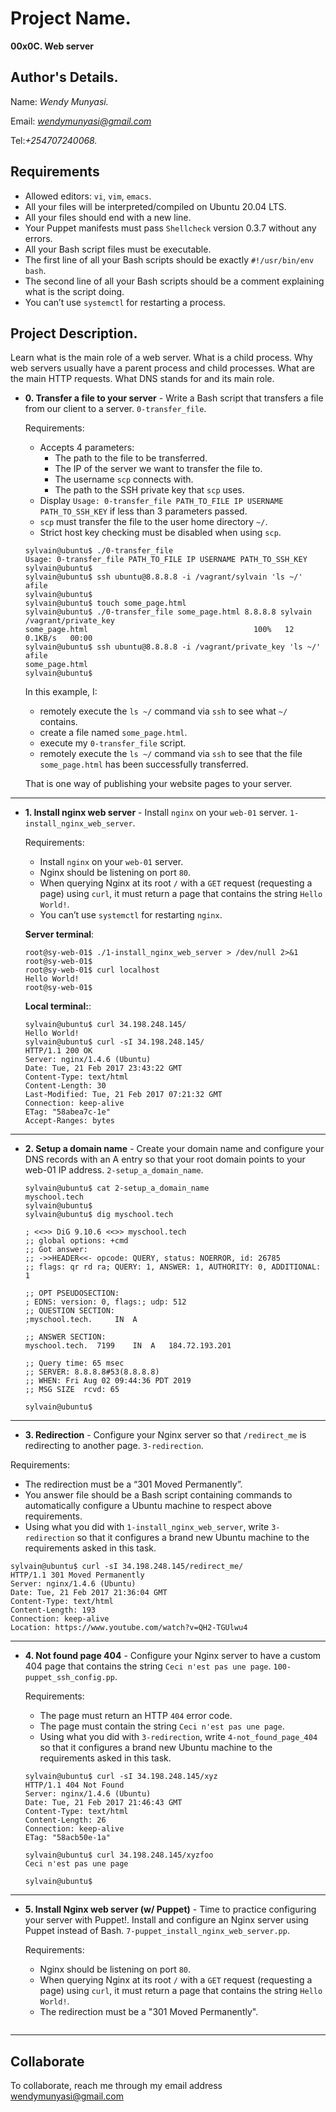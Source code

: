# Project Name.
**00x0C. Web server**

## Author's Details.
Name: *Wendy Munyasi.*

Email: *wendymunyasi@gmail.com*

Tel:*+254707240068.*

##  Requirements

*   Allowed editors: `vi`, `vim`, `emacs`.
*   All your files will be interpreted/compiled on Ubuntu 20.04 LTS.
*   All your files should end with a new line.
*   Your Puppet manifests must pass `Shellcheck` version 0.3.7 without any errors.
*   All your Bash script files must be executable.
*   The first line of all your Bash scripts should be exactly `#!/usr/bin/env bash`.
*   The second line of all your Bash scripts should be a comment explaining what is the script doing.
*   You can’t use `systemctl` for restarting a process.

## Project Description.
Learn what is the main role of a web server.
What is a child process.
Why web servers usually have a parent process and child processes.
What are the main HTTP requests.
What DNS stands for and its main role.


* **0. Transfer a file to your server** - Write a Bash script that transfers a file from our client to a server. `0-transfer_file`.

  Requirements:

  * Accepts 4 parameters:
    * The path to the file to be transferred.
    * The IP of the server we want to transfer the file to.
    * The username `scp` connects with.
    * The path to the SSH private key that `scp` uses.
  * Display `Usage: 0-transfer_file PATH_TO_FILE IP USERNAME PATH_TO_SSH_KEY` if less than 3 parameters passed.
  * `scp` must transfer the file to the user home directory `~/`.
  * Strict host key checking must be disabled when using `scp`.
  ```
  sylvain@ubuntu$ ./0-transfer_file
  Usage: 0-transfer_file PATH_TO_FILE IP USERNAME PATH_TO_SSH_KEY
  sylvain@ubuntu$
  sylvain@ubuntu$ ssh ubuntu@8.8.8.8 -i /vagrant/sylvain 'ls ~/'
  afile
  sylvain@ubuntu$ 
  sylvain@ubuntu$ touch some_page.html
  sylvain@ubuntu$ ./0-transfer_file some_page.html 8.8.8.8 sylvain /vagrant/private_key
  some_page.html                                     100%   12     0.1KB/s   00:00
  sylvain@ubuntu$ ssh ubuntu@8.8.8.8 -i /vagrant/private_key 'ls ~/'
  afile
  some_page.html
  sylvain@ubuntu$
  ```
  In this example, I:

  * remotely execute the `ls ~/` command via `ssh` to see what `~/` contains.
  * create a file named `some_page.html`.
  * execute my `0-transfer_file` script.
  * remotely execute the `ls ~/` command via `ssh` to see that the file `some_page.html` has been successfully transferred.
  
  That is one way of publishing your website pages to your server.

---

* **1. Install nginx web server** - Install `nginx` on your `web-01` server. `1-install_nginx_web_server`.

  Requirements:

  * Install `nginx` on your `web-01` server.
  * Nginx should be listening on port `80`.
  * When querying Nginx at its root `/` with a `GET` request (requesting a page) using `curl`, it must return a page that contains the string `Hello World!`.
  * You can’t use `systemctl` for restarting `nginx`.

  **Server terminal**:
  ```
  root@sy-web-01$ ./1-install_nginx_web_server > /dev/null 2>&1
  root@sy-web-01$ 
  root@sy-web-01$ curl localhost
  Hello World!
  root@sy-web-01$ 
  ```

  **Local terminal:**:
  ```
  sylvain@ubuntu$ curl 34.198.248.145/
  Hello World!
  sylvain@ubuntu$ curl -sI 34.198.248.145/
  HTTP/1.1 200 OK
  Server: nginx/1.4.6 (Ubuntu)
  Date: Tue, 21 Feb 2017 23:43:22 GMT
  Content-Type: text/html
  Content-Length: 30
  Last-Modified: Tue, 21 Feb 2017 07:21:32 GMT
  Connection: keep-alive
  ETag: "58abea7c-1e"
  Accept-Ranges: bytes
  ```
---

* **2. Setup a domain name** - Create your domain name and configure your DNS records with an A entry so that your root domain points to your web-01 IP address.  `2-setup_a_domain_name`.

  ```
  sylvain@ubuntu$ cat 2-setup_a_domain_name
  myschool.tech
  sylvain@ubuntu$
  sylvain@ubuntu$ dig myschool.tech

  ; <<>> DiG 9.10.6 <<>> myschool.tech
  ;; global options: +cmd
  ;; Got answer:
  ;; ->>HEADER<<- opcode: QUERY, status: NOERROR, id: 26785
  ;; flags: qr rd ra; QUERY: 1, ANSWER: 1, AUTHORITY: 0, ADDITIONAL: 1

  ;; OPT PSEUDOSECTION:
  ; EDNS: version: 0, flags:; udp: 512
  ;; QUESTION SECTION:
  ;myschool.tech.     IN  A

  ;; ANSWER SECTION:
  myschool.tech.  7199    IN  A   184.72.193.201

  ;; Query time: 65 msec
  ;; SERVER: 8.8.8.8#53(8.8.8.8)
  ;; WHEN: Fri Aug 02 09:44:36 PDT 2019
  ;; MSG SIZE  rcvd: 65

  sylvain@ubuntu$
  ```
---

* **3. Redirection** - Configure your Nginx server so that `/redirect_me` is redirecting to another page. `3-redirection`.

 Requirements:

  * The redirection must be a “301 Moved Permanently”.
  * You answer file should be a Bash script containing commands to automatically configure a Ubuntu machine to respect above requirements.
  * Using what you did with `1-install_nginx_web_server`, write `3-redirection` so that it configures a brand new Ubuntu machine to the requirements asked in this task.

  ```
  sylvain@ubuntu$ curl -sI 34.198.248.145/redirect_me/
  HTTP/1.1 301 Moved Permanently
  Server: nginx/1.4.6 (Ubuntu)
  Date: Tue, 21 Feb 2017 21:36:04 GMT
  Content-Type: text/html
  Content-Length: 193
  Connection: keep-alive
  Location: https://www.youtube.com/watch?v=QH2-TGUlwu4
  ```
---

* **4. Not found page 404** - Configure your Nginx server to have a custom 404 page that contains the string `Ceci n'est pas une page`. `100-puppet_ssh_config.pp`.

  Requirements:

  * The page must return an HTTP `404` error code.
  * The page must contain the string `Ceci n'est pas une page`.
  * Using what you did with `3-redirection`, write `4-not_found_page_404` so that it configures a brand new Ubuntu machine to the requirements asked in this task.
  ```
  sylvain@ubuntu$ curl -sI 34.198.248.145/xyz
  HTTP/1.1 404 Not Found
  Server: nginx/1.4.6 (Ubuntu)
  Date: Tue, 21 Feb 2017 21:46:43 GMT
  Content-Type: text/html
  Content-Length: 26
  Connection: keep-alive
  ETag: "58acb50e-1a"

  sylvain@ubuntu$ curl 34.198.248.145/xyzfoo
  Ceci n'est pas une page

  sylvain@ubuntu$
  ```
---

* **5. Install Nginx web server (w/ Puppet)** - Time to practice configuring your server with Puppet!. Install and configure an Nginx server using Puppet instead of Bash. `7-puppet_install_nginx_web_server.pp`.

  Requirements:

  * Nginx should be listening on port `80`.
  * When querying Nginx at its root `/` with a `GET` request (requesting a page) using `curl`, it must return a page that contains the string `Hello World!`.
  * The redirection must be a "301 Moved Permanently".
  ```
---

## Collaborate

To collaborate, reach me through my email address wendymunyasi@gmail.com
